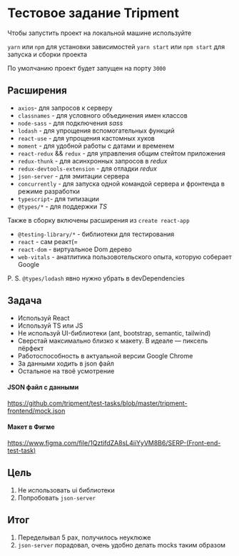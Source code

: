 # Тестовое задание Tripment

Чтобы запустить проект на локальной машине используйте

`yarn` или `npm` для установки зависимостей
`yarn start` или `npm start` для запуска и сборки проекта

По умолчанию проект будет запущен на порту `3000`

## Расширения

- `axios`- для запросов к серверу
- `classnames` - для условного объединения имен классов
- `node-sass` - для подключения _sass_
- `lodash` - для упрощения вспомогательных функций
- `react-use` - для упрощения кастомных хуков
- `moment` - для удобной работы с датами и временем 
- `react-redux` && `redux` - для управления общим стейтом приложения
- `redux-thunk` - для асинхронных запросов в _redux_
- `redux-devtools-extension` - для отладки _redux_
- `json-server` - для эмитации сервера
- `concurrently` - для запуска одной командой сервера и фронтенда в режиме разработки
- `typescript`- для типизации
- `@types/*` - для поддержки _TS_

Также в сборку включены расширения из `create react-app`
- `@testing-library/*` - библиотеки для тестирования
- `react` - сам реакт(=
- `react-dom` - виртуальное Dom дерево
- `web-vitals` - анатлитика пользовотельского опыта, которую соберает Google

P. S. `@types/lodash` явно нужно убрать в devDependencies

## Задача


- Используй React
- Используй TS или JS
- Не используй UI-библиотеки (ant, bootstrap, semantic, tailwind)
- Сверстай максимально близко к макету. В идеале — пиксель пёрфект
- Работоспособность в актуальной версии Google Chrome
- За данными ходить в json файл
- Остальное на твоё усмотрение

#### JSON файл с данными

https://github.com/tripment/test-tasks/blob/master/tripment-frontend/mock.json

#### Макет в Фигме

https://www.figma.com/file/1QztifdZA8sL4iiYyVM8B6/SERP-(Front-end-test-task)


## Цель
1. Не использовать ui библиотеки
2. Попробовать `json-server`


## Итог
1. Переделывал 5 рах, получилось неуклюже
2. `json-server` порадовал, очень удобно делать mocks таким образом
